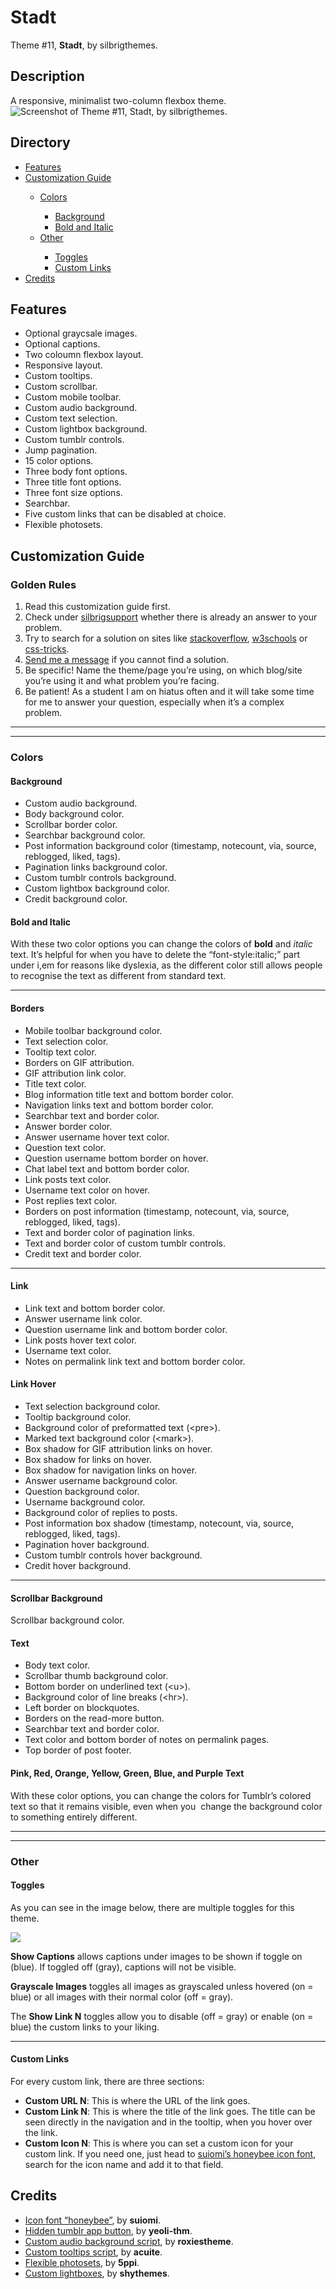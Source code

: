# Stadt
Theme #11, <b>Stadt</b>, by silbrigthemes.

<h2>Description</h2>
A responsive, minimalist two-column flexbox theme.

<img src="https://66.media.tumblr.com/1bf76c41e1cfc37a387daa9e0e25d55d/tumblr_pjtv5nkUyG1wsskx3o4_r1_1280.png" alt="Screenshot of Theme #11, Stadt, by silbrigthemes."/>

<h2>Directory</h2>
<ul>
  <li><a href="#Features" title="Features">Features</a></li>
  <li><a href="#Customization-Guide" title="Customization Guide">Customization Guide</a></li>
    <ul>
      <li><a href="#Colors" title="Colors">Colors</a></li>
      <ul>
        <li><a href="#Background" title="Background">Background</a></li>
        <li><a href="#Bold-and-Italic" title="Bold and Italic">Bold and Italic</a></li>
      </ul>
      <li><a href="#Other" title="Other">Other</a></li>
      <ul>
        <li><a href="#Toggles" title="Toggles">Toggles</a></li>
        <li><a href="#Custom-Links" title="Custom Links">Custom Links</a></li>
      </ul>
    </ul>    
  <li><a href="#Credits" title="Credits">Credits</a></li>  
</ul>  
  
<h2>Features</h2>
<ul>
<li>Optional graycsale images.</li>
<li>Optional captions.</li>
<li>Two coloumn flexbox layout.</li>
<li>Responsive layout.</li>
<li>Custom tooltips.</li>
<li>Custom scrollbar.</li>
<li>Custom mobile toolbar.</li>
<li>Custom audio background.</li>
<li>Custom text selection.</li>
<li>Custom lightbox background.</li>
<li>Custom tumblr controls.</li>
<li>Jump pagination.</li>
<li>15 color options.</li>
<li>Three body font options.</li>
<li>Three title font options.</li>
<li>Three font size options.</li>
<li>Searchbar.</li>
<li>Five custom links that can be disabled at choice.</li>
<li>Flexible photosets.</li>
</ul>

<h2>Customization Guide</h2>
<h3>Golden Rules</h3>
<ol>
<li>Read this customization guide first.</li>
<li>Check under <a href="https://silbrigsupport.tumblr.com/" title="silbrigsupport | official support blog of silbrigthemes" target="_blank">silbrigsupport</a> whether there is already an answer to your problem.</li>
<li>Try to search for a solution on sites like <a href="https://stackoverflow.com/" title="stackoverflow" target="_blank">stackoverflow</a>, <a href="https://www.w3schools.com/" title="w3schools" target="_blank">w3schools</a> or <a href="https://css-tricks.com/" title="css-tricks" target="_blank">css-tricks</a>.</li>
<li><a href="https://silbrigthemes.tumblr.com/ask" title="silbrigthemes | ask" target="_blank">Send me a message</a> if you cannot find a solution.</li>
<li>Be specific! Name the theme/page you&rsquo;re using, on which blog/site you&rsquo;re using it and what problem you&rsquo;re facing.</li>
<li>Be patient! As a student I am on hiatus often and it will take some time for me to answer your question, especially when it&rsquo;s a complex problem.&nbsp;</li>
</ol><hr /><hr />
<h3>Colors</h3>
<h4>Background</h4>
<ul>
<li>Custom audio background.</li>
<li>Body background color.</li>
<li>Scrollbar border color.</li>
<li>Searchbar background color.</li>
<li>Post information background color (timestamp, notecount, via, source, reblogged, liked, tags).</li>
<li>Pagination links background color.</li>
<li>Custom tumblr controls background.</li>
<li>Custom lightbox background color.</li>
<li>Credit background color.</li>
</ul>
<h4>Bold and&nbsp;Italic</h4>
<p>With these two color options you can change the colors of <strong>bold</strong> and <em>italic</em> text. It&rsquo;s helpful for when you have to delete the &ldquo;font-style:italic;&rdquo; part under i,em for reasons like dyslexia, as the different color still allows people to recognise the text as different from standard text.</p>
<hr />
<h4>Borders</h4>
<ul>
<li>Mobile toolbar background color.</li>
<li>Text selection color.</li>
<li>Tooltip text color.</li>
<li>Borders on GIF attribution.</li>
<li>GIF attribution link color.</li>
<li>Title text color.</li>
<li>Blog information title text and bottom border color.</li>
<li>Navigation links text and bottom border color.</li>
<li>Searchbar text and border color.</li>
<li>Answer border color.</li>
<li>Answer username hover text color.</li>
<li>Question text color.</li>
<li>Question username bottom border on hover.</li>
<li>Chat label text and bottom border color.</li>
<li>Link posts text color.</li>
<li>Username text color on hover.</li>
<li>Post replies text color.</li>
<li>Borders on post information (timestamp, notecount, via, source, reblogged, liked, tags).</li>
<li>Text and border color of pagination links.</li>
<li>Text and border color of custom tumblr controls.</li>
<li>Credit text and border color.</li>
</ul>
<hr />
<h4>Link</h4>
<ul>
<li>Link text and bottom border color.</li>
<li>Answer username link color.</li>
<li>Question username link and bottom border color.</li>
<li>Link posts hover text color.</li>
<li>Username text color.</li>
<li>Notes on permalink link text and bottom border color.</li>
</ul>
<h4>Link Hover</h4>
<ul>
<li>Text selection background color.</li>
<li>Tooltip background color.</li>
<li>Background color of preformatted text (&lt;pre&gt;).</li>
<li>Marked text background color (&lt;mark&gt;).</li>
<li>Box shadow for GIF attribution links on hover.</li>
<li>Box shadow for links on hover.</li>
<li>Box shadow for navigation links on hover.</li>
<li>Answer username background color.</li>
<li>Question background color.</li>
<li>Username background color.</li>
<li>Background color of replies to posts.</li>
<li>Post information box shadow (timestamp, notecount, via, source, reblogged, liked, tags).</li>
<li>Pagination hover background.</li>
<li>Custom tumblr controls hover background.</li>
<li>Credit hover background.</li>
</ul>
<hr />
<h4>Scrollbar Background</h4>
<p>Scrollbar background color.</p>
<h4>Text</h4>
<ul>
<li>Body text color.</li>
<li>Scrollbar thumb background color.</li>
<li>Bottom border on underlined text (&lt;u&gt;).</li>
<li>Background color of line breaks (&lt;hr&gt;).</li>
<li>Left border on blockquotes.</li>
<li>Borders on the read-more button.</li>
<li>Searchbar text and border color.</li>
<li>Text color and bottom border of notes on permalink pages.</li>
<li>Top border of post footer.</li>
</ul>
<h4>Pink, Red, Orange, Yellow, Green, Blue, and Purple Text</h4>
<p>With these color options, you can change the colors for Tumblr&rsquo;s colored text so that it remains visible, even when you&nbsp; change the background color to something entirely different.</p>
<hr /><hr />
<h3>Other</h3>
<h4>Toggles</h4>
<p>As you can see in the image below, there are multiple toggles for this theme.</p>
<p><img src="https://66.media.tumblr.com/1d4f1dfd3b493d49fdb68eb2c9a0cb8f/tumblr_inline_pjyhvsEOnI1v0e5mg_500.png" /></p>
<p><strong>Show Captions</strong> allows captions under images to be shown if toggle on (blue). If toggled off (gray), captions will not be visible.</p>
<p><strong>Grayscale Images</strong> toggles all images as grayscaled unless hovered (on = blue) or all images with their normal color (off = gray).</p>
<p>The <strong>Show Link N</strong> toggles allow you to disable (off = gray) or enable (on = blue) the custom links to your liking.</p>
<hr />
<h4>Custom Links</h4>
<p>For every custom link, there are three sections:</p>
<ul>
<li><strong>Custom URL N</strong>: This is where the URL of the link goes.</li>
<li><strong>Custom Link N</strong>: This is where the title of the link goes. The title can be seen directly in the navigation and in the tooltip, when you hover over the link.</li>
<li><strong>Custom Icon N</strong>: This is where you can set a custom icon for your custom link. If you need one, just head to <a href="http://honeybee.suiomi.com/" title="Honeybee | icon font by suiomi" target="_blank">suiomi&rsquo;s honeybee icon font</a>, search for the icon name and add it to that field.</li>
</ul>

<h2>Credits</h2>
<ul>
<li><a href="#mce_temp_url#">Icon font &ldquo;honeybee&rdquo;</a>, by <strong>suiomi</strong>.</li>
<li><a href="https://yeolithm.com/post/172903772712/tutorial-removing-tumblr-app-button-on-mobile" title="Remove Tumblr App Button" target="_blank">Hidden tumblr app button</a>, by <strong>yeoli-thm</strong>.</li>
<li><a href="http://roxiestheme.tumblr.com/post/158812662057/tutorial-change-the-color-of-tumblrs-new-audio" title="Custom Audio Background Script" target="_blank">Custom audio background script</a>, by <strong>roxiestheme</strong>.</li>
<li><a href="http://acuite.tumblr.com/post/53152126640/tutorial-tooltips" title="Custom Tooltips Script" target="_blank">Custom tooltips script</a>, by <strong>acuite</strong>.</li>
<li><a href="https://github.com/Spacetchi/tumblr-flexible-photoset/blob/master/README.md" title="Flexible Photosets" target="_blank">Flexible photosets</a>, by <strong>5ppi</strong>.</li>
<li><a href="http://shythemes.tumblr.com/post/140444996328/tutorial-lightboxes" title="Custom Lightboxes" target="_blank">Custom lightboxes</a>, by <strong>shythemes</strong>.</li>
</ul>
